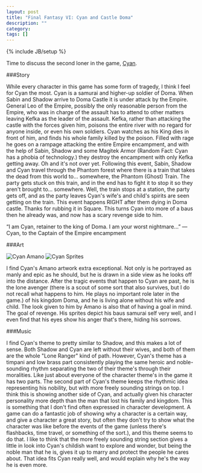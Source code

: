 ```yaml
---
layout: post
title: "Final Fantasy VI: Cyan and Castle Doma"
description: ""
category: 
tags: []
---
```

{% include JB/setup %}

Time to discuss the second loner in the game, [Cyan](http://www.youtube.com/watch?v=bi_Zex0qILc).

###Story

While every character in this game has some form of tragedy, I think I feel for Cyan the most. Cyan is a samurai and higher-up soldier of Doma. When Sabin and Shadow arrive to Doma Castle it is under attack by the Empire. General Leo of the Empire, possibly the only reasonable person from the Empire, who was in charge of the assault has to attend to other matters leaving Kefka as the leader of the assault. Kefka, rather than attacking the castle with the forces given him, poisons the entire river with no regard for anyone inside, or even his own soldiers. Cyan watches as his King dies in front of him, and finds his whole family killed by the poison. Filled with rage he goes on a rampage attacking the entire Empire encampment, and with the help of Sabin, Shadow and some Magitek Armor (Random Fact: Cyan has a phobia of technology.) they destroy the encampment with only Kefka getting away. Oh and it's not over yet. Following this event, Sabin, Shadow and Cyan travel through the Phantom forest where there is a train that takes the dead from this world to... somewhere, the Phantom (Ghost) Train. The party gets stuck on this train, and in the end has to fight it to stop it so they aren't brought to... somewhere. Well, the train stops at a station, the party gets off, and as the party leaves Cyan's wife's and child's spirits are seen getting on the train. This event happens RIGHT after them dying in Doma castle.  Thanks for rubbing it in Square. This turns Cyan into more of a baus then he already was, and now has a scary revenge side to him. 

“I am Cyan, retainer to the king of Doma. I am your worst nightmare...”
—Cyan, to the Captain of the Empire encampment

###Art

![Cyan Amano](http://images.wikia.com/finalfantay/images/d/d2/Ff6cyanart.jpg)
![Cyan Sprites](http://images.wikia.com/finalfantasy/images/2/24/FF6CyanSprites.PNG)

I find Cyan's Amano artwork extra exceptional. Not only is he portrayed as manly and epic as he should, but he is drawn in a side view as he looks off into the distance. After the tragic events that happen to Cyan are past, he is the lone avenger (there is a scout of some sort that also survives, but I do not recall what happens to him. He plays no important role later in the game.) of his kingdom Doma, and he is living alone without his wife and child. The look given to him by Amano is also that of having a goal in mind. The goal of revenge. His sprites depict his baus samurai self very well, and I even find that his eyes show his anger that's there, hiding his sorrows. 

###Music

I find Cyan's theme to pretty similar to Shadow, and this makes a lot of sense. Both Shadow and Cyan are left without their wives, and both of them are the whole "Lone Ranger" kind of path. However, Cyan's theme has a timpani and low brass part consistently playing the same heroic and noble-sounding rhythm separating the two of their theme's through their moralities. Like just about everyone of the character theme's in the game it has two parts. The second part of Cyan's theme keeps the rhythmic idea representing his nobility, but with more freely sounding strings on top. I think this is showing another side of Cyan, and actually given his character personality more depth than the man that lost his family and kingdom. This is something that I don't find often expressed in character development. A game can do a fantastic job of showing why a character is a certain way, and give a character a great story, but often they don't try to show what the character was like before the events of the game (unless there's flashbacks, time travel, or something of the sort.), and this theme seems to do that. I like to think that the more freely sounding string section gives a little in look into Cyan's childish want to explore and wonder, but being the noble man that he is, gives it up to marry and protect the people he cares about. That idea fits Cyan really well, and would explain why he's the way he is even more.


